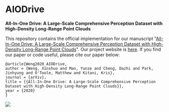 # AIODrive

<b>All-In-One Drive: A Large-Scale Comprehensive Perception Dataset with High-Density Long-Range Point Clouds</b>

This repository contains the official implementation for our manuscript "[All-In-One Drive: A Large-Scale Comprehensive Perception Dataset with High-Density Long-Range Point Clouds](https://www.xinshuoweng.com/papers/AIODrive/arXiv.pdf)". Our project website is [here](http://www.aiodrive.org/). If you find our paper or code useful, please cite our paper below:

```
@article{Weng2020_AIODrive,
author = {Weng, Xinshuo and Man, Yunze and Cheng, Dazhi and Park, Jinhyung and O'Toole, Matthew and Kitani, Kris},
journal = {arXiv},
title = {{All-In-One Drive: A Large-Scale Comprehensive Perception Dataset with High-Density Long-Range Point Clouds}},
year = {2020}
}
```
<img align="center" src="https://github.com/xinshuoweng/AIODrive/blob/master/demo.mp4">
